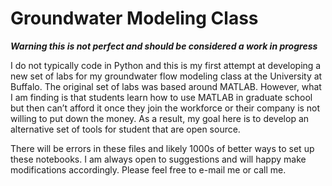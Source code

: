 # Groundwater Modeling Class

***Warning this is not perfect and should be considered a work in progress***

I do not typically code in Python and this is my first attempt at developing a new set of labs for my groundwater flow modeling class at the University at Buffalo.  The original set of labs was based around MATLAB.  However, what I am finding is that students learn how to use MATLAB in graduate school but then can’t afford it once they join the workforce or their company is not willing to put down the money.  As a result, my goal here is to develop an alternative set of tools for student that are open source.  

There will be errors in these files and likely 1000s of better ways to set up these notebooks.  I am always open to suggestions and will happy make modifications accordingly.  Please feel free to e-mail me or call me.

